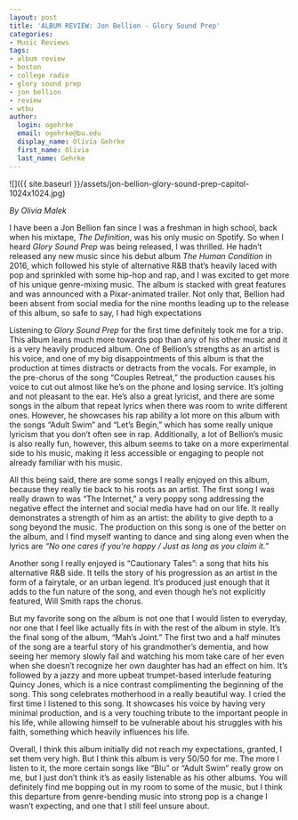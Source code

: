 ```yaml
---
layout: post
title: 'ALBUM REVIEW: Jon Bellion - Glory Sound Prep'
categories:
- Music Reviews
tags:
- album review
- boston
- college radio
- glory sound prep
- jon bellion
- review
- wtbu
author:
  login: ogehrke
  email: ogehrke@bu.edu
  display_name: Olivia Gehrke
  first_name: Olivia
  last_name: Gehrke
---
```

![]({{ site.baseurl }}/assets/jon-bellion-glory-sound-prep-capitol-1024x1024.jpg)

_By Olivia Malek_

I have been a Jon Bellion fan since I was a freshman in high school, back when his mixtape, _The Definition_, was his only music on Spotify. So when I heard _Glory Sound Prep_ was being released, I was thrilled. He hadn’t released any new music since his debut album _The Human Condition_ in 2016, which followed his style of alternative R&B that’s heavily laced with pop and sprinkled with some hip-hop and rap, and I was excited to get more of his unique genre-mixing music. The album is stacked with great features and was announced with a Pixar-animated trailer. Not only that, Bellion had been absent from social media for the nine months leading up to the release of this album, so safe to say, I had high expectations

Listening to _Glory Sound Prep_ for the first time definitely took me for a trip. This album leans much more towards pop than any of his other music and it is a very heavily produced album. One of Bellion’s strengths as an artist is his voice, and one of my big disappointments of this album is that the production at times distracts or detracts from the vocals. For example, in the pre-chorus of the song “Couples Retreat,” the production causes his voice to cut out almost like he’s on the phone and losing service. It’s jolting and not pleasant to the ear. He’s also a great lyricist, and there are some songs in the album that repeat lyrics when there was room to write different ones. However, he showcases his rap ability a lot more on this album with the songs “Adult Swim” and “Let’s Begin,” which has some really unique lyricism that you don’t often see in rap. Additionally, a lot of Bellion’s music is also really fun, however, this album seems to take on a more experimental side to his music, making it less accessible or engaging to people not already familiar with his music.

All this being said, there are some songs I really enjoyed on this album, because they really tie back to his roots as an artist. The first song I was really drawn to was “The Internet,” a very poppy song addressing the negative effect the internet and social media have had on our life. It really demonstrates a strength of him as an artist: the ability to give depth to a song beyond the music. The production on this song is one of the better on the album, and I find myself wanting to dance and sing along even when the lyrics are _“No one cares if you’re happy / Just as long as you claim it.”_

Another song I really enjoyed is “Cautionary Tales”: a song that hits his alternative R&B side. It tells the story of his progression as an artist in the form of a fairytale, or an urban legend. It’s produced just enough that it adds to the fun nature of the song, and even though he’s not explicitly featured, Will Smith raps the chorus.

But my favorite song on the album is not one that I would listen to everyday, nor one that I feel like actually fits in with the rest of the album in style. It’s the final song of the album, “Mah’s Joint.” The first two and a half minutes of the song are a tearful story of his grandmother’s dementia, and how seeing her memory slowly fail and watching his mom take care of her even when she doesn’t recognize her own daughter has had an effect on him. It’s followed by a jazzy and more upbeat trumpet-based interlude featuring Quincy Jones, which is a nice contrast complimenting the beginning of the song. This song celebrates motherhood in a really beautiful way. I cried the first time I listened to this song. It showcases his voice by having very minimal production, and is a very touching tribute to the important people in his life, while allowing himself to be vulnerable about his struggles with his faith, something which heavily influences his life.

Overall, I think this album initially did not reach my expectations, granted, I set them very high. But I think this album is very 50/50 for me. The more I listen to it, the more certain songs like “Blu” or “Adult Swim” really grow on me, but I just don’t think it’s as easily listenable as his other albums. You will definitely find me bopping out in my room to some of the music, but I think this departure from genre-bending music into strong pop is a change I wasn’t expecting, and one that I still feel unsure about.